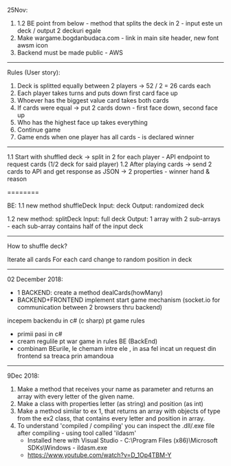 25Nov:
1.  1.2 BE point from below - method that splits the deck in 2 - input este un deck  / output 2 deckuri egale
2. Make wargame.bogdanbudaca.com - link in main site header, new font awsm icon
3. Backend must be made public - AWS

--------

Rules (User story):
1. Deck is splitted equally between 2 players -> 52 / 2 = 26 cards each
2. Each player takes turns and puts down first card face up
3. Whoever has the biggest value card takes both cards
4. If cards were equal -> put 2 cards down - first face down, second face up
5. Who has the highest face up takes everything
6. Continue game
7. Game ends when one player has all cards - is declared winner
-----
1.1 Start with shuffled deck -> split in 2 for each player
	- API endpoint to request cards (1/2 deck for said player)
1.2 After playing cards -> send 2 cards to API and get response as JSON -> 2 properties - winner hand & reason


========

BE:
1.1 new method shuffleDeck
		Input: deck
		Output: randomized deck
		
1.2 new method: splitDeck
		Input: full deck
		Output: 1 array with 2 sub-arrays - each sub-array contains half of the input deck


-------------

How to shuffle deck?

Iterate all cards
For each card change to random position in deck

-------
02 December 2018: 
  - 1 BACKEND: create a method dealCards(howMany) 
  - BACKEND+FRONTEND implement start game mechanism (socket.io for communication between 2 browsers thru backend)
  
  incepem backendu in c# (c sharp) pt game rules
- primii pasi in c#
- cream regulile pt war game in rules BE (BackEnd)
- combinam BEurile, le chemam intre ele , in asa fel incat un request din frontend sa treaca prin amandoua

-----
9Dec 2018:

1. Make a method that receives your name as parameter and returns an array with every letter of the given name.
2. Make a class with properties letter (as string) and position (as int)
3. Make a method similar to ex 1, that returns an array with objects of type from the ex2 class, that contains every letter and position in array.
4. To understand 'compiled / compiling' you can inspect the .dll/.exe file after compiling - using tool called 'ildasm'
   - Installed here with Visual Studio - C:\Program Files (x86)\Microsoft SDKs\Windows - ildasm.exe
   - https://www.youtube.com/watch?v=D_1Op4TBM-Y
